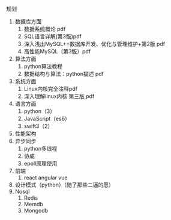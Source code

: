 规划
1. 数据库方面
    1. 数据系统概论 pdf
    2. SQL语言详解(第3版)pdf
    3. 深入浅出MySQL++数据库开发、优化与管理维护+第2版 pdf
    4. 高性能MySQL（第3版）pdf
2. 算法方面
    1. python算法教程
    2. 数据结构与算法：python描述 pdf
3. 系统方面
    1. Linux内核完全注释pdf
    2. 深入理解linux内核 第三版 pdf
4. 语言方面
    1. python（3）
    2. JavaScript（es6）
    3. swift3（2）
5. 性能架构
6. 异步同步
    1. python多线程
    2. 协成
    3. epoll原理使用
7. 前端
    1. react angular vue
8. 设计模式（python）（随了那些二逼的愿）
9. Nosql
    1. Redis
    2. Memdb
    3. Mongodb
